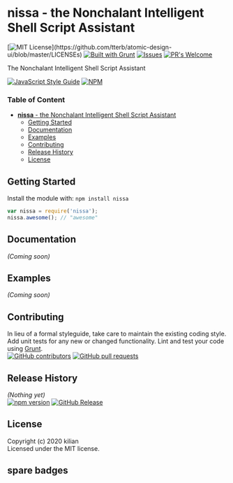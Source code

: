 # **nissa** - the Nonchalant Intelligent Shell Script Assistant
[![MIT License](https://img.shields.io/apm/l/atomic-design-ui.svg?)](https://github.com/tterb/atomic-design-ui/blob/master/LICENSEs)
[![Built with Grunt](https://cdn.gruntjs.com/builtwith.svg)](http://nissa.com/)
[![Issues](https://img.shields.io/github/issues-raw/kiliankilmister/nissa.svg?maxAge=25000)](https://github.com/tterb/nissa/issues)
[![PR's Welcome](https://img.shields.io/badge/PRs-welcome-brightgreen.svg?style=flat)](http://makeapullrequest.com)      

The Nonchalant Intelligent Shell Script Assistant

[![JavaScript Style Guide](https://cdn.rawgit.com/standard/standard/master/badge.svg)](https://github.com/standard/standard)
[![NPM](https://nodei.co/npm/nissa.png?downloads=true)](https://www.npmjs.com/package/nissa)

<!-- TOC -->


### Table of Content
- [**nissa** - the Nonchalant Intelligent Shell Script Assistant](#nissa---the-nonchalant-intelligent-shell-script-assistant)
  - [Getting Started](#getting-started)
  - [Documentation](#documentation)
  - [Examples](#examples)
  - [Contributing](#contributing)
  - [Release History](#release-history)
  - [License](#license)

<!-- /TOC -->
## Getting Started
Install the module with: `npm install nissa`

```javascript
var nissa = require('nissa');
nissa.awesome(); // "awesome"
```

## Documentation
_(Coming soon)_

## Examples
_(Coming soon)_

## Contributing 
In lieu of a formal styleguide, take care to maintain the existing coding style. Add unit tests for any new or changed functionality. Lint and test your code using [Grunt](http://grunt.com/).  
[![GitHub contributors](https://img.shields.io/github/contributors/kiliankilmister/nissa.svg?style=flat)]()
[![GitHub pull requests](https://img.shields.io/github/issues-pr/kiliankilmister/nissa.svg?style=flat)]()

## Release History
_(Nothing yet)_  
[![npm version](https://badge.fury.io/js/nissa.svg)](https://www.npmjs.com/package/nissa)
[![GitHub Release](https://img.shields.io/github/release/kiliankilmister/nissa.svg?style=flat)]()
## License
Copyright (c) 2020 kilian  
Licensed under the MIT license.

## spare badges
<!--
### GitHub (All Releases)  
[![Github All Releases](https://img.shields.io/github/downloads/atom/atom/total.svg?style=flat)]()
[![NPM Downloads](https://img.shields.io/npm/dt/express.svg?style=flat)]()   
[![GitHub last commit](https://img.shields.io/github/last-commit/google/skia.svg?style=flat)]()
[![Donate](https://img.shields.io/badge/$-support-12a0df.svg?style=flat)](https://www.paypal.com/cgi-bin/webscr?cmd=_s-xclick&hosted_button_id=E6RKPR34SH6CU)  
#### Discord  
[![Discord Chat](https://img.shields.io/discord/308323056592486420.svg)](https://discord.gg/)  

## Social Buttons
[![GitHub stars](https://img.shields.io/github/stars/badges/shields.svg?style=social&label=Stars&style=plastic)]()
[![GitHub watchers](https://img.shields.io/github/watchers/badges/shields.svg?style=social&label=Watch&style=plastic)]()
[![GitHub forks](https://img.shields.io/github/forks/badges/shields.svg?style=social&label=Fork&style=plastic)]()
[![Twitter URL](https://img.shields.io/twitter/url/http/shields.io.svg?style=social&style=plastic)]()  
[![GitHub stars](https://img.shields.io/github/stars/tterb/playmusic.svg?style=social&label=Star)](https://github.com/JonSnow/MyBadges)
[![GitHub watchers](https://img.shields.io/github/watchers/tterb/playmusic.svg?style=social&label=Watch)](https://github.com/JonSnow/MyBadges)
[![GitHub forks](https://img.shields.io/github/forks/tterb/playmusic.svg?style=social&label=Fork)](https://github.com/JonSnow/MyBadges)
[![GitHub followers](https://img.shields.io/github/followers/tterb.svg?style=social&label=Follow)](https://github.com/JonSnow/MyBadges)  
[![Tweet](https://img.shields.io/twitter/url/https/github.com/tterb/hyde.svg?style=social)](https://twitter.com/intent/tweet?text=Check%20out%20Hyde!%20%E2%9C%A8%20An%20accessible,%20open-source%20markdown%20editor%20for%20any%20user%20E2%9C%A8%20https://github.com/tterb/hyde%20%F0%9F%A4%97)
[![Twitter Follow](https://img.shields.io/twitter/follow/bstevensondev.svg?style=social)](https://twitter.com/bstevensondev)  
-->
